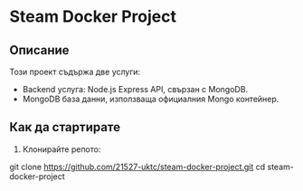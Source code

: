 # Steam Docker Project

## Описание

Този проект съдържа две услуги:

- Backend услуга: Node.js Express API, свързан с MongoDB.
- MongoDB база данни, използваща официалния Mongo контейнер.

## Как да стартирате

1. Клонирайте репото:

git clone https://github.com/21527-uktc/steam-docker-project.git
cd steam-docker-project
